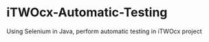 iTWOcx-Automatic-Testing
========================

Using Selenium in Java, perform automatic testing in iTWOcx project
